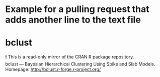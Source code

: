 # Example for a pulling request that adds another line to the text file


# bclust
:exclamation: This is a read-only mirror of the CRAN R package repository.  
bclust — Bayesian Hierarchical Clustering Using Spike and Slab Models. 
Homepage: http://bclust.r-forge.r-project.org/  
